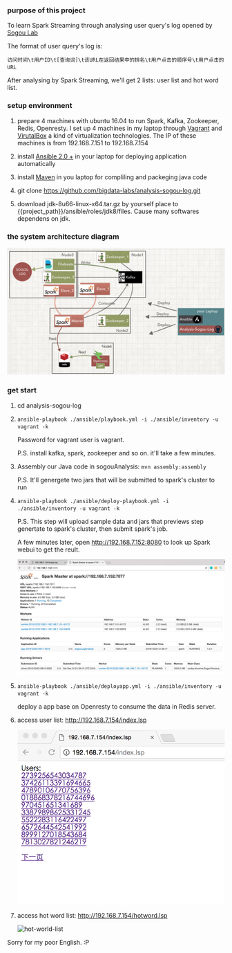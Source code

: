 ### purpose of this project
To learn Spark Streaming through analysing user query's log opened by [Sogou Lab](http://www.sogou.com/labs/resource/q.php)

The format of user query's log is:

`访问时间\t用户ID\t[查询词]\t该URL在返回结果中的排名\t用户点击的顺序号\t用户点击的URL`

After analysing by Spark Streaming, we'll get 2 lists: user list and hot word list.

### setup environment

1. prepare 4 machines with ubuntu 16.04 to run Spark, Kafka, Zookeeper, Redis, Openresty. I set up 4 machines in my laptop through [Vagrant](https://www.vagrantup.com/) and [VirutalBox](https://www.virtualbox.org/) a kind of virtualization technologies. The IP of these machines is from 192.168.7.151 to 192.168.7.154

1. install [Ansible 2.0 +](http://docs.ansible.com/ansible/intro.html) in your laptop for deploying application automatically

1. install [Maven](http://maven.apache.org/) in you laptop for compliling and packeging java code

1. git clone https://github.com/bigdata-labs/analysis-sogou-log.git

1. download jdk-8u66-linux-x64.tar.gz by yourself place to {{project_path}}/ansible/roles/jdk8/files. Cause many softwares dependens on jdk.


### the system architecture diagram
![the-system-architecture-diagram](docs/images/the-system-architecture-diagram.png)


### get start

1. cd analysis-sogou-log

1. `ansible-playbook ./ansible/playbook.yml -i ./ansible/inventory -u vagrant -k`

   Password for vagrant user is vagrant.
   
   P.S. install kafka, spark, zookeeper and so on. it'll take a few minutes.

1. Assembly our Java code in sogouAnalysis: `mvn assembly:assembly` 

   P.S. It'll genergete two jars that will be submitted to spark's cluster to run

1. `ansible-playbook ./ansible/deploy-playbook.yml -i ./ansible/inventory -u vagrant -k`

   P.S. This step will upload sample data and jars that previews step genertate to spark's cluster, then submit spark's job.   
  
   A few minutes later, open http://192.168.7.152:8080 to look up Spark webui to get the reult.

   ![spark-master](docs/images/spark-master.png)


1. `ansible-playbook ./ansible/deployapp.yml -i ./ansible/inventory -u vagrant -k`
    
    deploy a app base on Openresty to consume the data in Redis server.

   
1. access user list: http://192.168.7.154/index.lsp

	![user-list](docs/images/user-list.png)


1. access hot word list: http://192.168.7.154/hotword.lsp

	![hot-world-list](docs/images/hot-world-list.png)



Sorry for my poor English. :P

